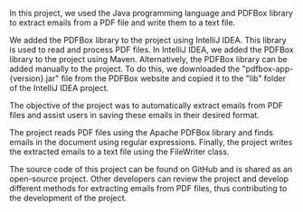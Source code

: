 In this project, we used the Java programming language and PDFBox library to extract emails from a PDF file and write them to a text file.

We added the PDFBox library to the project using IntelliJ IDEA. This library is used to read and process PDF files. In IntelliJ IDEA, we added the PDFBox library to the project using Maven. Alternatively, the PDFBox library can be added manually to the project. To do this, we downloaded the "pdfbox-app-{version}.jar" file from the PDFBox website and copied it to the "lib" folder of the IntelliJ IDEA project.

The objective of the project was to automatically extract emails from PDF files and assist users in saving these emails in their desired format.

The project reads PDF files using the Apache PDFBox library and finds emails in the document using regular expressions. Finally, the project writes the extracted emails to a text file using the FileWriter class.

The source code of this project can be found on GitHub and is shared as an open-source project. Other developers can review the project and develop different methods for extracting emails from PDF files, thus contributing to the development of the project.
